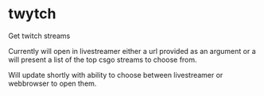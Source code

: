 # twytch
Get twitch streams

Currently will open in livestreamer either a url provided as an argument or a will present a list of the top csgo streams to choose from.

Will update shortly with ability to choose between livestreamer or webbrowser to open them.